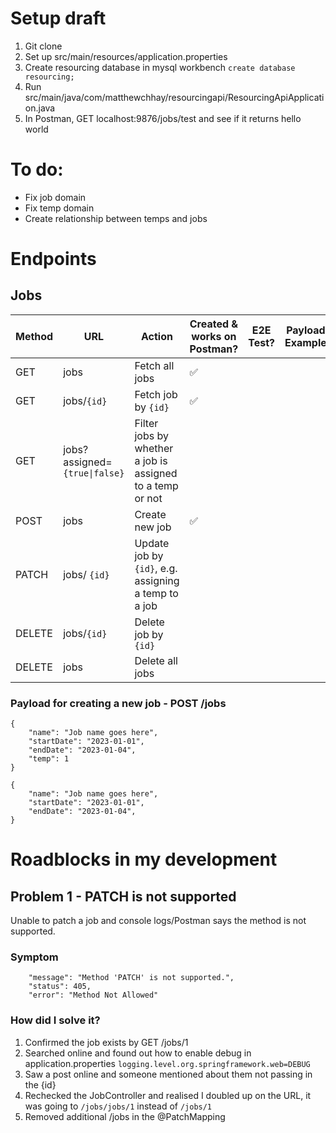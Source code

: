 # Setup draft

1. Git clone
2. Set up src/main/resources/application.properties
3. Create resourcing database in mysql workbench `create database resourcing;`
4. Run src/main/java/com/matthewchhay/resourcingapi/ResourcingApiApplication.java
5. In Postman, GET localhost:9876/jobs/test and see if it returns hello world

# To do:

-   Fix job domain
-   Fix temp domain
-   Create relationship between temps and jobs

# Endpoints

## Jobs

| Method | URL                           | Action                                                    | Created & works on Postman? | E2E Test? | Payload Example |
| ------ | ----------------------------- | --------------------------------------------------------- | --------------------------- | --------- | --------------- |
| GET    | jobs                          | Fetch all jobs                                            | ✅                          |           |                 |
| GET    | jobs/`{id}`                   | Fetch job by `{id}`                                       | ✅                          |           |                 |
| GET    | jobs?assigned=`{true\|false}` | Filter jobs by whether a job is assigned to a temp or not |                             |           |                 |
| POST   | jobs                          | Create new job                                            | ✅                          |           |                 |
| PATCH  | jobs/ `{id}`                  | Update job by `{id}`, e.g. assigning a temp to a job      |                             |           |                 |
| DELETE | jobs/`{id}`                   | Delete job by `{id}`                                      |                             |           |                 |
| DELETE | jobs                          | Delete all jobs                                           |                             |           |                 |

### Payload for creating a new job - POST /jobs

```
{
    "name": "Job name goes here",
    "startDate": "2023-01-01",
    "endDate": "2023-01-04",
    "temp": 1
}
```

```
{
    "name": "Job name goes here",
    "startDate": "2023-01-01",
    "endDate": "2023-01-04",
}
```

# Roadblocks in my development

## Problem 1 - PATCH is not supported

Unable to patch a job and console logs/Postman says the method is not supported.

### Symptom

```
    "message": "Method 'PATCH' is not supported.",
    "status": 405,
    "error": "Method Not Allowed"
```

### How did I solve it?

1. Confirmed the job exists by GET /jobs/1
2. Searched online and found out how to enable debug in application.properties `logging.level.org.springframework.web=DEBUG`
3. Saw a post online and someone mentioned about them not passing in the {id}
4. Rechecked the JobController and realised I doubled up on the URL, it was going to `/jobs/jobs/1` instead of `/jobs/1`
5. Removed additional /jobs in the @PatchMapping
